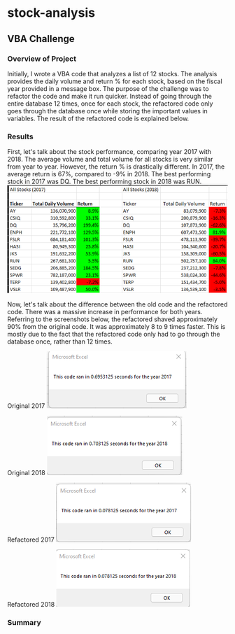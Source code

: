 # stock-analysis
## VBA Challenge

### Overview of Project
Initially, I wrote a VBA code that analyzes a list of 12 stocks. The analysis provides the daily volume and return % for each stock, based on the fiscal year provided in a message box. The purpose of the challenge was to refactor the code and make it run quicker. Instead of going through the entire database 12 times, once for each stock, the refactored code only goes through the database once while storing the important values in variables. The result of the refactored code is explained below.

### Results
First, let's talk about the stock performance, comparing year 2017 with 2018. The average volume and total volume for all stocks is very similar from year to year. However, the return % is drastically different. In 2017, the average return is 67%, compared to -9% in 2018. The best performing stock in 2017 was DQ. The best performing stock in 2018 was RUN.
![](https://github.com/mpfraser7/stock-analysis/blob/main/Stock%20Performance%20Comparison.png)



Now, let's talk about the difference between the old code and the refactored code. There was a massive increase in performance for both years. Referring to the screenshots below, the refactored shaved approximately 90% from the original code. It was approximately 8 to 9 times faster. This is mostly due to the fact that the refactored code only had to go through the database once, rather than 12 times.

Original 2017
![](https://github.com/mpfraser7/stock-analysis/blob/main/Original%202017.png)

Original 2018
![](https://github.com/mpfraser7/stock-analysis/blob/main/Original%202018.png)

Refactored 2017
![](https://github.com/mpfraser7/stock-analysis/blob/main/2017%20Refactored.png)

Refactored 2018
![](https://github.com/mpfraser7/stock-analysis/blob/main/2018%20Refactored.png)
### Summary
